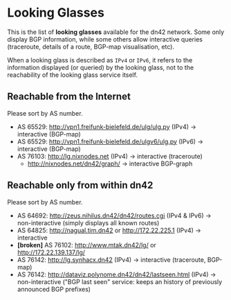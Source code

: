 # Looking Glasses

This is the list of **looking glasses** available for the dn42 network.  Some only display BGP information, while some others allow interactive queries (traceroute, details of a route, BGP-map visualisation, etc).

When a looking glass is described as `IPv4` or `IPv6`, it refers to the information displayed (or queried) by the looking glass, not to the reachability of the looking glass service itself.

## Reachable from the Internet

Please sort by AS number.

* AS 65529: http://vpn1.freifunk-bielefeld.de/ulg/ulg.py (IPv4) → interactive (BGP-map)
* AS 65529: http://vpn1.freifunk-bielefeld.de/ulgv6/ulg.py (IPv6) → interactive (BGP-map)
* AS 76103: http://lg.nixnodes.net (IPv4) → interactive (traceroute)
  * http://nixnodes.net/dn42/graph/ → interactive BGP-graph


## Reachable only from within dn42

Please sort by AS number.

* AS 64692: http://zeus.nihilus.dn42/dn42/routes.cgi (IPv4 & IPv6) → non-interactive (simply displays all known routes)
* AS 64825: http://nagual.tim.dn42 or http://172.22.225.1 (IPv4) → interactive
* **[broken]** AS 76102: http://www.mtak.dn42/lg/ or http://172.22.139.137/lg/
* AS 76142: http://lg.synhacx.dn42 (IPv4) → interactive (traceroute, BGP-map)
* AS 76142: http://dataviz.polynome.dn42/dn42/lastseen.html (IPv4) → non-interactive ("BGP last seen" service: keeps an history of previously announced BGP prefixes)